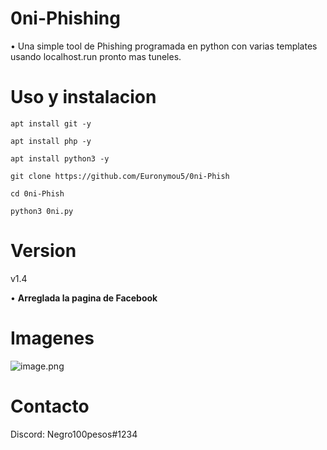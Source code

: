 # 0ni-Phishing
• Una simple tool de Phishing programada en python con varias templates usando localhost.run pronto mas tuneles.
# Uso y instalacion
```
apt install git -y
```
```
apt install php -y
```
```
apt install python3 -y
```

```
git clone https://github.com/Euronymou5/0ni-Phish
```
```
cd 0ni-Phish
```
```
python3 0ni.py
```
# Version
v1.4

• **Arreglada la pagina de Facebook**
# Imagenes
![image.png](https://github.com/Euronymou5/0ni-Phish/blob/main/.imagenes/0ni.png?raw=true)
# Contacto
Discord: Negro100pesos#1234
